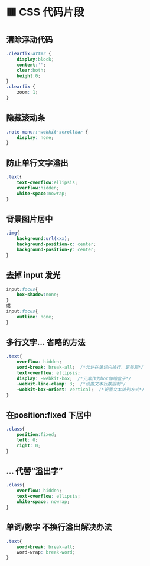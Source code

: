 # 🟥 CSS 代码片段

## 清除浮动代码
```css
.clearfix:after {
    display:block;
    content:'';
    clear:both;
    height:0;
}
.clearfix {
    zoom: 1;
}
```
## 隐藏滚动条
```css
.note-menu::-webkit-scrollbar {     
    display: none;
}
```
## 防止单行文字溢出
```css
.text{
    text-overflow:ellipsis;
    overflow:hidden;  
    white-space:nowrap;
}
```
## 背景图片居中
```css
.img{
	background:url(xxx);
	background-position-x: center;
	background-position-y: center;
}
```

## 去掉 input 发光
```css
input:focus{
    box-shadow:none;
}
或
input:focus{
    outline: none;
}
```
## 多行文字… 省略的方法
```css
.text{
	overflow: hidden;
	word-break: break-all;  /*允许在单词内换行，更美观*/
	text-overflow: ellipsis;
	display: -webkit-box;  /*元素作为box伸缩盒子*/
	-webkit-line-clamp: 3;  /*设置文本行数限制*/
	-webkit-box-orient: vertical;  /*设置文本排列方式*/
}
```
## 在position:fixed 下居中
```css
.class{
    position:fixed;
    left: 0;
    right: 0;
}
```
## ... 代替“溢出字”
```css
.class{
    overflow: hidden;
    text-overflow: ellipsis;
    white-space: nowrap;
}
```
## 单词/数字 不换行溢出解决办法
```css
.text{
    word-break: break-all;
    word-wrap: break-word;
}
```






